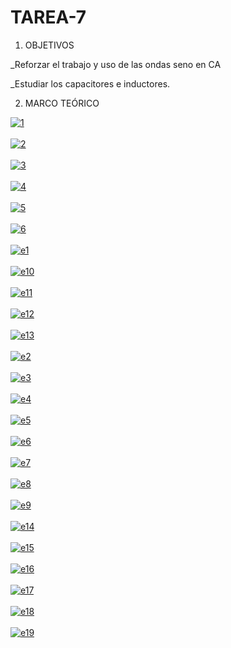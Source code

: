 # TAREA-7
1. OBJETIVOS

_Reforzar el trabajo y uso de las ondas seno en CA

_Estudiar los capacitores e inductores.

2. MARCO TEÓRICO

<a href="https://postimages.org/" target="_blank"><img src="https://i.postimg.cc/sfqwztnS/1.png" alt="1"/></a><br/><br/>
<a href="https://postimages.org/" target="_blank"><img src="https://i.postimg.cc/rF4gwQbH/2.png" alt="2"/></a><br/><br/>
<a href="https://postimages.org/" target="_blank"><img src="https://i.postimg.cc/vZLzWDGL/3.png" alt="3"/></a><br/><br/>
<a href="https://postimages.org/" target="_blank"><img src="https://i.postimg.cc/B6ycqKCs/4.png" alt="4"/></a><br/><br/>
<a href="https://postimages.org/" target="_blank"><img src="https://i.postimg.cc/3wtFc64k/5.png" alt="5"/></a><br/><br/>
<a href="https://postimages.org/" target="_blank"><img src="https://i.postimg.cc/KjM7489T/6.png" alt="6"/></a><br/><br/>
<a href="https://postimages.org/" target="_blank"><img src="https://i.postimg.cc/K8yfkth8/e1.png" alt="e1"/></a><br/><br/>
<a href="https://postimages.org/" target="_blank"><img src="https://i.postimg.cc/jSsNYcrP/e10.png" alt="e10"/></a><br/><br/>
<a href="https://postimages.org/" target="_blank"><img src="https://i.postimg.cc/cLX3x3sj/e11.png" alt="e11"/></a><br/><br/>
<a href="https://postimages.org/" target="_blank"><img src="https://i.postimg.cc/hGvdfGvG/e12.png" alt="e12"/></a><br/><br/>
<a href="https://postimages.org/" target="_blank"><img src="https://i.postimg.cc/5trFvMQS/e13.png" alt="e13"/></a><br/><br/>
<a href="https://postimages.org/" target="_blank"><img src="https://i.postimg.cc/cJxcTZHq/e2.png" alt="e2"/></a><br/><br/>
<a href="https://postimages.org/" target="_blank"><img src="https://i.postimg.cc/qRgxVLyj/e3.png" alt="e3"/></a><br/><br/>
<a href="https://postimages.org/" target="_blank"><img src="https://i.postimg.cc/L4Y3xxHs/e4.png" alt="e4"/></a><br/><br/>
<a href="https://postimages.org/" target="_blank"><img src="https://i.postimg.cc/K8F7vFtK/e5.png" alt="e5"/></a><br/><br/>
<a href="https://postimages.org/" target="_blank"><img src="https://i.postimg.cc/1z3pwHCs/e6.png" alt="e6"/></a><br/><br/>
<a href="https://postimages.org/" target="_blank"><img src="https://i.postimg.cc/KYptNMwL/e7.png" alt="e7"/></a><br/><br/>
<a href="https://postimages.org/" target="_blank"><img src="https://i.postimg.cc/qR9yfdkv/e8.png" alt="e8"/></a><br/><br/>
<a href="https://postimages.org/" target="_blank"><img src="https://i.postimg.cc/tJWPpmTt/e9.png" alt="e9"/></a><br/><br/>
<a href="https://postimages.org/" target="_blank"><img src="https://i.postimg.cc/RFnJLbc5/e14.png" alt="e14"/></a><br/><br/>
<a href="https://postimages.org/" target="_blank"><img src="https://i.postimg.cc/zvZbtSjL/e15.png" alt="e15"/></a><br/><br/>
<a href="https://postimages.org/" target="_blank"><img src="https://i.postimg.cc/MZVjcN61/e16.png" alt="e16"/></a><br/><br/>
<a href="https://postimages.org/" target="_blank"><img src="https://i.postimg.cc/bNPS1grW/e17.png" alt="e17"/></a><br/><br/>
<a href="https://postimages.org/" target="_blank"><img src="https://i.postimg.cc/hP0zsm7j/e18.png" alt="e18"/></a><br/><br/>
<a href="https://postimages.org/" target="_blank"><img src="https://i.postimg.cc/htPJ5G90/e19.png" alt="e19"/></a><br/><br/>


